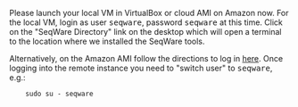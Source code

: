 Please launch your local VM in VirtualBox or cloud AMI on Amazon now.  For the
local VM, login as user <kbd>seqware</kbd>, password <kbd>seqware</kbd> at this
time. Click on the "SeqWare Directory" link on the desktop which will open a
terminal to the location where we installed the SeqWare tools.

Alternatively, on the Amazon AMI follow the directions to log in
[here](http://docs.aws.amazon.com/AWSEC2/latest/UserGuide/AccessingInstancesLinux.html).
Once logging into the remote instance you need to "switch user" to
<kbd>seqware</kbd>, e.g.:

        sudo su - seqware

